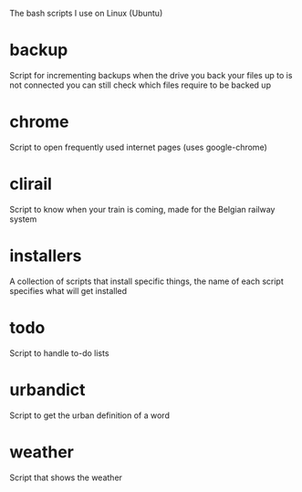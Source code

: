 The bash scripts I use on Linux (Ubuntu)

# backup
Script for incrementing backups
when the drive you back your files up to is not connected you can still check which files require to be backed up

# chrome
Script to open frequently used internet pages (uses google-chrome)

# clirail
Script to know when your train is coming, made for the Belgian railway system

# installers
A collection of scripts that install specific things, the name of each script specifies what will get installed

# todo
Script to handle to-do lists

# urbandict
Script to get the urban definition of a word

# weather
Script that shows the weather

